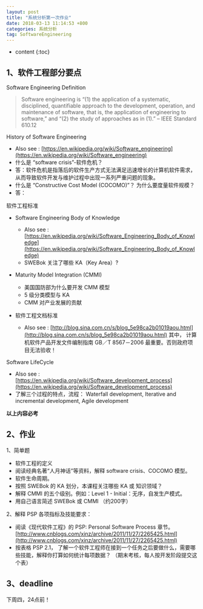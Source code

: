 ```yaml
---
layout: post
title: "系统分析第一次作业"
date: 2018-03-13 11:14:53 +800
categories: 系统分析
tag: SoftwareEngineering
---
```

* content
{:toc}

## 1、软件工程部分要点

Software Engineering Definition

> Software engineering is “(1) the application of a systematic, disciplined, quantifiable approach to the development, operation, and maintenance of software, that is, the application of engineering to software,” and “(2) the study of approaches as in (1).” – IEEE Standard 610.12

History of Software Engineering

*   Also see : [https://en.wikipedia.org/wiki/Software_engineering](https://en.wikipedia.org/wiki/Software_engineering)
*   什么是 “software crisis”-软件危机？
*   答：软件危机是指落后的软件生产方式无法满足迅速增长的计算机软件需求，从而导致软件开发与维护过程中出现一系列严重问题的现象。
*   什么是 “Constructive Cost Model (COCOMO)”？ 为什么要度量软件规模？
*   答：

软件工程标准

*   Software Engineering Body of Knowledge

    *   Also see : [https://en.wikipedia.org/wiki/Software_Engineering_Body_of_Knowledge](https://en.wikipedia.org/wiki/Software_Engineering_Body_of_Knowledge)
    *   SWEBok 关注了哪些 KA（Key Area）?
*   Maturity Model Integration (CMMI)

    *   美国国防部为什么要开发 CMM 模型
    *   5 级分类模型与 KA
    *   CMM 对产业发展的贡献
*   软件工程文档标准

    *   Also see : [http://blog.sina.com.cn/s/blog_5e98ca2b01019aou.html](http://blog.sina.com.cn/s/blog_5e98ca2b01019aou.html) 其中， 计算机软件产品开发文件编制指南 GB／T 8567－2006 最重要。否则政府项目无法验收！

Software LifeCycle

*   Also see : [https://en.wikipedia.org/wiki/Software_development_process](https://en.wikipedia.org/wiki/Software_development_process)
*   了解三个过程的特点，流程： Waterfall development, Iterative and incremental development, Agile development

**以上内容必考**

## 2、作业

1、简单题

*   软件工程的定义
*   阅读经典名著“人月神话”等资料，解释 software crisis、COCOMO 模型。
*   软件生命周期。
*   按照 SWEBok 的 KA 划分，本课程关注哪些 KA 或 知识领域？
*   解释 CMMI 的五个级别。例如：Level 1 - Initial：无序，自发生产模式。
*   用自己语言简述 SWEBok 或 CMMI （约200字）

2、解释 PSP 各项指标及技能要求：

*   阅读《现代软件工程》的 PSP: Personal Software Process 章节。 [http://www.cnblogs.com/xinz/archive/2011/11/27/2265425.html](http://www.cnblogs.com/xinz/archive/2011/11/27/2265425.html)
*   按表格 PSP 2.1， 了解一个软件工程师在接到一个任务之后要做什么，需要哪些技能，解释你打算如何统计每项数据？ （期末考核，每人按开发阶段提交这个表）

## 3、deadline

下周四，24点前！